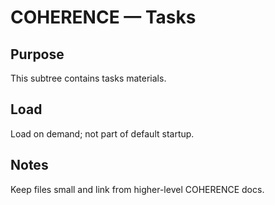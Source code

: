 # COHERENCE — Tasks

## Purpose
This subtree contains tasks materials.

## Load
Load on demand; not part of default startup.

## Notes
Keep files small and link from higher-level COHERENCE docs.
